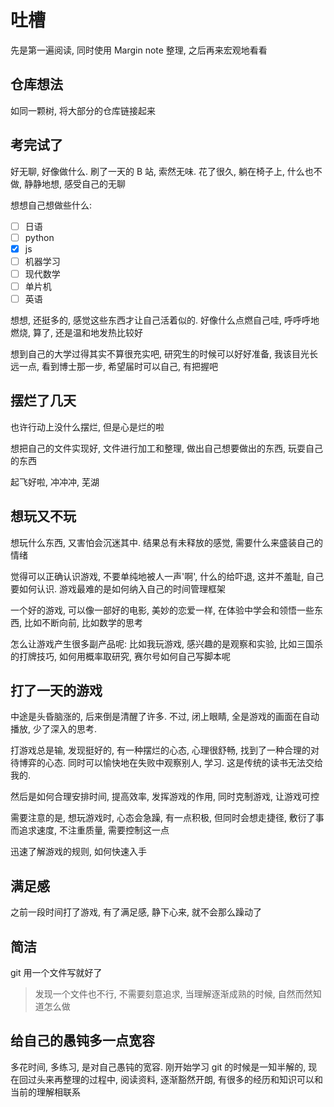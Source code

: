 # 吐槽

先是第一遍阅读, 同时使用 Margin note 整理, 之后再来宏观地看看

## 仓库想法

如同一颗树, 将大部分的仓库链接起来

## 考完试了

好无聊, 好像做什么. 刷了一天的 B 站, 索然无味. 花了很久, 躺在椅子上, 什么也不做, 静静地想, 感受自己的无聊

想想自己想做些什么:

- [ ] 日语
- [ ] python
- [x] js
- [ ] 机器学习
- [ ] 现代数学
- [ ] 单片机
- [ ] 英语

想想, 还挺多的, 感觉这些东西才让自己活着似的. 好像什么点燃自己哇, 呼呼呼地燃烧, 算了, 还是温和地发热比较好

想到自己的大学过得其实不算很充实吧, 研究生的时候可以好好准备, 我该目光长远一点, 看到博士那一步, 希望届时可以自己, 有把握吧

## 摆烂了几天

也许行动上没什么摆烂, 但是心是烂的啦

想把自己的文件实现好, 文件进行加工和整理, 做出自己想要做出的东西, 玩耍自己的东西

起飞好啦, 冲冲冲, 芜湖

## 想玩又不玩

想玩什么东西, 又害怕会沉迷其中. 结果总有未释放的感觉, 需要什么来盛装自己的情绪

觉得可以正确认识游戏, 不要单纯地被人一声'啊', 什么的给吓退, 这并不羞耻, 自己要如何认识. 游戏最难的是如何纳入自己的时间管理框架

一个好的游戏, 可以像一部好的电影, 美妙的恋爱一样, 在体验中学会和领悟一些东西, 比如不断向前, 比如数学的思考

怎么让游戏产生很多副产品呢: 比如我玩游戏, 感兴趣的是观察和实验, 比如三国杀的打牌技巧, 如何用概率取研究, 赛尔号如何自己写脚本呢

## 打了一天的游戏

中途是头昏脑涨的, 后来倒是清醒了许多. 不过, 闭上眼睛, 全是游戏的画面在自动播放, 少了深入的思考.

打游戏总是输, 发现挺好的, 有一种摆烂的心态, 心理很舒畅, 找到了一种合理的对待博弈的心态. 同时可以愉快地在失败中观察别人, 学习. 这是传统的读书无法交给我的.

然后是如何合理安排时间, 提高效率, 发挥游戏的作用, 同时克制游戏, 让游戏可控

需要注意的是, 想玩游戏时, 心态会急躁, 有一点积极, 但同时会想走捷径, 敷衍了事而追求速度, 不注重质量, 需要控制这一点

迅速了解游戏的规则, 如何快速入手

## 满足感

之前一段时间打了游戏, 有了满足感, 静下心来, 就不会那么躁动了

## 简洁

git 用一个文件写就好了

> 发现一个文件也不行, 不需要刻意追求, 当理解逐渐成熟的时候, 自然而然知道怎么做

## 给自己的愚钝多一点宽容

多花时间, 多练习, 是对自己愚钝的宽容. 刚开始学习 git 的时候是一知半解的, 现在回过头来再整理的过程中, 阅读资料, 逐渐豁然开朗, 有很多的经历和知识可以和当前的理解相联系
